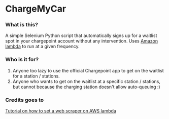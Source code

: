 # ChargeMyCar

### What is this?

A simple Selenium Python script that automatically signs up for a waitlist spot in your chargepoint account without any intervention. Uses [Amazon lambda](https://aws.amazon.com/lambda/) to run at a given frequency. 

### Who is it for? 

1. Anyone too lazy to use the official Chargepoint app to get on the waitlist for a station / stations. 
2. Anyone who wants to get on the waitlist at a specific station / stations, but cannot because the charging station doesn't allow auto-queuing :) 

### Credits goes to 

[Tutorial on how to set a web scraper on AWS lambda](http://robertorocha.info/setting-up-a-selenium-web-scraper-on-aws-lambda-with-python/)




